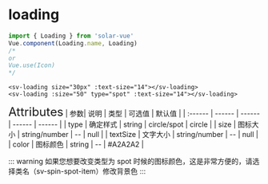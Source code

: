 # loading

<ClientOnly>
<sv-loading/>
</ClientOnly>

```javascript
import { Loading } from 'solar-vue'
Vue.component(Loading.name, Loading)
/*
or
Vue.use(Icon)
*/
```

```vue
<sv-loading size="30px" :text-size="14"></sv-loading>
<sv-loading :size="50" type="spot" :text-size="14"></sv-loading>
```

<ClientOnly>
<font size=5>Attributes</font>
| 参数| 说明 | 类型 | 可选值 | 默认值 |
| :------ | ------ | ------ | ------ | ------ |
| type | 确定样式 | string | circle/spot | circle |
| size | 图标大小 | string/number | -- | null |
| textSize | 文字大小 | string/number | -- | null |
| color | 图标颜色 | string | -- | #A2A2A2 |
</ClientOnly>

::: warning
如果您想要改变类型为 spot 时候的图标颜色，这是非常方便的，请选择类名（sv-spin-spot-item）修改背景色
:::
</ClientOnly>
